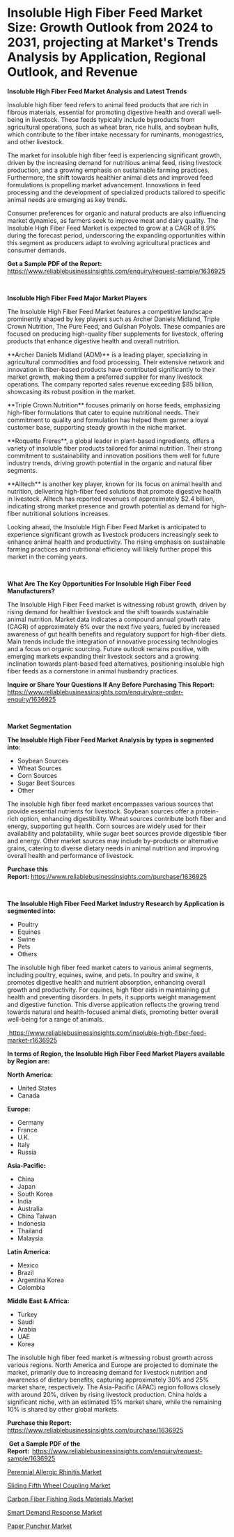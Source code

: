 <p><h1>Insoluble High Fiber Feed Market Size: Growth Outlook from 2024 to 2031, projecting at Market's Trends Analysis by Application, Regional Outlook, and Revenue</h1></p><p><strong>Insoluble High Fiber Feed Market Analysis and Latest Trends</strong></p>
<p><p>Insoluble high fiber feed refers to animal feed products that are rich in fibrous materials, essential for promoting digestive health and overall well-being in livestock. These feeds typically include byproducts from agricultural operations, such as wheat bran, rice hulls, and soybean hulls, which contribute to the fiber intake necessary for ruminants, monogastrics, and other livestock. </p><p>The market for insoluble high fiber feed is experiencing significant growth, driven by the increasing demand for nutritious animal feed, rising livestock production, and a growing emphasis on sustainable farming practices. Furthermore, the shift towards healthier animal diets and improved feed formulations is propelling market advancement. Innovations in feed processing and the development of specialized products tailored to specific animal needs are emerging as key trends. </p><p>Consumer preferences for organic and natural products are also influencing market dynamics, as farmers seek to improve meat and dairy quality. The Insoluble High Fiber Feed Market is expected to grow at a CAGR of 8.9% during the forecast period, underscoring the expanding opportunities within this segment as producers adapt to evolving agricultural practices and consumer demands.</p></p>
<p><strong>Get a Sample PDF of the Report:&nbsp;</strong> <a href="https://www.reliablebusinessinsights.com/enquiry/request-sample/1636925">https://www.reliablebusinessinsights.com/enquiry/request-sample/1636925</a></p>
<p>&nbsp;</p>
<p><strong>Insoluble High Fiber Feed Major Market Players</strong></p>
<p><p>The Insoluble High Fiber Feed Market features a competitive landscape prominently shaped by key players such as Archer Daniels Midland, Triple Crown Nutrition, The Pure Feed, and Gulshan Polyols. These companies are focused on producing high-quality fiber supplements for livestock, offering products that enhance digestive health and overall nutrition.</p><p>**Archer Daniels Midland (ADM)** is a leading player, specializing in agricultural commodities and food processing. Their extensive network and innovation in fiber-based products have contributed significantly to their market growth, making them a preferred supplier for many livestock operations. The company reported sales revenue exceeding $85 billion, showcasing its robust position in the market.</p><p>**Triple Crown Nutrition** focuses primarily on horse feeds, emphasizing high-fiber formulations that cater to equine nutritional needs. Their commitment to quality and formulation has helped them garner a loyal customer base, supporting steady growth in the niche market.</p><p>**Roquette Freres**, a global leader in plant-based ingredients, offers a variety of insoluble fiber products tailored for animal nutrition. Their strong commitment to sustainability and innovation positions them well for future industry trends, driving growth potential in the organic and natural fiber segments.</p><p>**Alltech** is another key player, known for its focus on animal health and nutrition, delivering high-fiber feed solutions that promote digestive health in livestock. Alltech has reported revenues of approximately $2.4 billion, indicating strong market presence and growth potential as demand for high-fiber nutritional solutions increases.</p><p>Looking ahead, the Insoluble High Fiber Feed Market is anticipated to experience significant growth as livestock producers increasingly seek to enhance animal health and productivity. The rising emphasis on sustainable farming practices and nutritional efficiency will likely further propel this market in the coming years.</p></p>
<p>&nbsp;</p>
<p><strong>What Are The Key Opportunities For Insoluble High Fiber Feed Manufacturers?</strong></p>
<p><p>The Insoluble High Fiber Feed market is witnessing robust growth, driven by rising demand for healthier livestock and the shift towards sustainable animal nutrition. Market data indicates a compound annual growth rate (CAGR) of approximately 6% over the next five years, fueled by increased awareness of gut health benefits and regulatory support for high-fiber diets. Main trends include the integration of innovative processing technologies and a focus on organic sourcing. Future outlook remains positive, with emerging markets expanding their livestock sectors and a growing inclination towards plant-based feed alternatives, positioning insoluble high fiber feeds as a cornerstone in animal husbandry practices.</p></p>
<p><strong>Inquire or Share Your Questions If Any Before Purchasing This Report:</strong> <a href="https://www.reliablebusinessinsights.com/enquiry/pre-order-enquiry/1636925">https://www.reliablebusinessinsights.com/enquiry/pre-order-enquiry/1636925</a></p>
<p>&nbsp;</p>
<p><strong>Market Segmentation</strong></p>
<p><strong>The Insoluble High Fiber Feed Market Analysis by types is segmented into:</strong></p>
<p><ul><li>Soybean Sources</li><li>Wheat Sources</li><li>Corn Sources</li><li>Sugar Beet Sources</li><li>Other</li></ul></p>
<p><p>The insoluble high fiber feed market encompasses various sources that provide essential nutrients for livestock. Soybean sources offer a protein-rich option, enhancing digestibility. Wheat sources contribute both fiber and energy, supporting gut health. Corn sources are widely used for their availability and palatability, while sugar beet sources provide digestible fiber and energy. Other market sources may include by-products or alternative grains, catering to diverse dietary needs in animal nutrition and improving overall health and performance of livestock.</p></p>
<p><strong>Purchase this Report:&nbsp;</strong><a href="https://www.reliablebusinessinsights.com/purchase/1636925">https://www.reliablebusinessinsights.com/purchase/1636925</a></p>
<p>&nbsp;</p>
<p><strong>The Insoluble High Fiber Feed Market Industry Research by Application is segmented into:</strong></p>
<p><ul><li>Poultry</li><li>Equines</li><li>Swine</li><li>Pets</li><li>Others</li></ul></p>
<p><p>The insoluble high fiber feed market caters to various animal segments, including poultry, equines, swine, and pets. In poultry and swine, it promotes digestive health and nutrient absorption, enhancing overall growth and productivity. For equines, high fiber aids in maintaining gut health and preventing disorders. In pets, it supports weight management and digestive function. This diverse application reflects the growing trend towards natural and health-focused animal diets, promoting better overall well-being for a range of animals.</p></p>
<p><a href="https://www.reliablebusinessinsights.com/insoluble-high-fiber-feed-market-r1636925">&nbsp;https://www.reliablebusinessinsights.com/insoluble-high-fiber-feed-market-r1636925</a></p>
<p><strong>In terms of Region, the Insoluble High Fiber Feed Market Players available by Region are:</strong></p>
<p>
    <p> <strong> North America: </strong>
        <ul>
            <li>United States</li>
            <li>Canada</li>
        </ul>
        </p> 
    <p> <strong> Europe: </strong>
        <ul>
            <li>Germany</li>
            <li>France</li>
            <li>U.K.</li>
            <li>Italy</li>
            <li>Russia</li>
        </ul>
        </p> 
    <p> <strong> Asia-Pacific: </strong>
        <ul>
            <li>China</li>
            <li>Japan</li>
            <li>South Korea</li>
            <li>India</li>
            <li>Australia</li>
            <li>China Taiwan</li>
            <li>Indonesia</li>
            <li>Thailand</li>
            <li>Malaysia</li>
        </ul>
        </p> 
    <p> <strong> Latin America: </strong>
        <ul>
            <li>Mexico</li>
            <li>Brazil</li>
            <li>Argentina Korea</li>
            <li>Colombia</li>
        </ul>
        </p> 
    <p> <strong> Middle East & Africa: </strong>
        <ul>
            <li>Turkey</li>
            <li>Saudi</li>
            <li>Arabia</li>
            <li>UAE</li>
            <li>Korea</li>
        </ul>
    </p>
    </p>
<p><p>The insoluble high fiber feed market is witnessing robust growth across various regions. North America and Europe are projected to dominate the market, primarily due to increasing demand for livestock nutrition and awareness of dietary benefits, capturing approximately 30% and 25% market share, respectively. The Asia-Pacific (APAC) region follows closely with around 20%, driven by rising livestock production. China holds a significant niche, with an estimated 15% market share, while the remaining 10% is shared by other global markets.</p></p>
<p><strong>Purchase this Report: </strong><a href="https://www.reliablebusinessinsights.com/purchase/1636925">https://www.reliablebusinessinsights.com/purchase/1636925</a></p>
<p>&nbsp;<strong>Get a Sample PDF of the Report:&nbsp;&nbsp;</strong><a href="https://www.reliablebusinessinsights.com/enquiry/request-sample/1636925">https://www.reliablebusinessinsights.com/enquiry/request-sample/1636925</a></p>
<p><strong></strong></p>
<p><p><a href="https://www.linkedin.com/pulse/emerging-opportunities-challenges-global-perennial-allergic-emj1e?trackingId=YTMqQO3SSg6zISZ1w9eZQA%3D%3D">Perennial Allergic Rhinitis Market</a></p><p><a href="https://github.com/JudyWalsh475/Market-Research-Report-List-1/blob/main/sliding-fifth-wheel-coupling-market.md">Sliding Fifth Wheel Coupling Market</a></p><p><a href="https://medium.com/@mdasik6793/carbon-fiber-fishing-rods-materials-industry-forecast-market-shifts-and-strategic-imperatives-aca3560660d5">Carbon Fiber Fishing Rods Materials Market</a></p><p><a href="https://www.linkedin.com/pulse/smart-demand-response-market-global-insights-regional-zsbdc">Smart Demand Response Market</a></p><p><a href="https://issuu.com/reportprime-2/docs/paper-puncher-market-size-2030.pptx_7cbbfc671ee1f5">Paper Puncher Market</a></p></p>